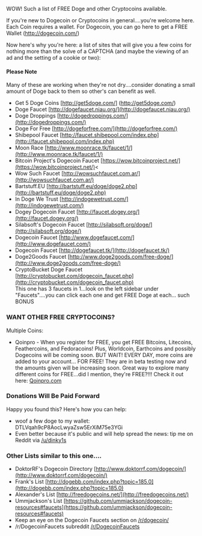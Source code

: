 WOW!  Such a list of FREE Doge and other Cryptocoins available.  

If you're new to Dogecoin or Cryptocoins in general....you're welcome here.  Each Coin requires a wallet.  For Dogecoin, you can go here to get a FREE Wallet (http://dogecoin.com/)

Now here's why you're here:  a list of sites that will give you a few coins for nothing more than the solve of a CAPTCHA (and maybe the viewing of an ad and the setting of a cookie or two): 

#### Please Note ####

Many of these are working when they're not dry....consider donating a small amount of Doge back to them so other's can benefit as well. 


- Get 5 Doge Coins [http://get5doge.com/] (http://get5doge.com/)
- Doge Faucet [http://dogefaucet.niau.org/](http://dogefaucet.niau.org/)
- Doge Droppings [http://dogedroppings.com/](http://dogedroppings.com/)
- Doge For Free [http://dogeforfree.com/](http://dogeforfree.com/)
- Shibepool Faucet [http://faucet.shibepool.com/index.php](http://faucet.shibepool.com/index.php)
- Moon Race [http://www.moonrace.tk/faucet/1/](http://www.moonrace.tk/faucet/1/)
- Bitcoin Project's Dogecoin Faucet [https://wow.bitcoinproject.net/](https://wow.bitcoinproject.net/)<
- Wow Such Faucet [http://wowsuchfaucet.com.ar/](http://wowsuchfaucet.com.ar/)
- Bartstuff.EU [http://bartstuff.eu/doge/doge2.php](http://bartstuff.eu/doge/doge2.php)
- In Doge We Trust [http://indogewetrust.com/](http://indogewetrust.com/)
- Dogey Dogecoin Faucet [http://faucet.dogey.org/](http://faucet.dogey.org/)
- Silabsoft's Dogecoin Faucet [http://silabsoft.org/doge/](http://silabsoft.org/doge/)
- Dogecoin Faucet [http://www.dogefaucet.com/](http://www.dogefaucet.com/)
- Dogecoin Faucet [http://dogefaucet.tk/](http://dogefaucet.tk/)
- Doge2Goods Faucet [http://www.doge2goods.com/free-doge/](http://www.doge2goods.com/free-doge/)
- CryptoBucket Doge Faucet [http://cryptobucket.com/dogecoin_faucet.php](http://cryptobucket.com/dogecoin_faucet.php)<br> This one has 3 faucets in 1...look on the left sidebar under "Faucets"....you can click each one and get FREE Doge at each... such BONUS


### WANT OTHER FREE CRYPTOCOINS?


Multiple Coins:
- Qoinpro - When you register for FREE, you get FREE Bitcoins, Litecoins, Feathercoins, and Fedoracoins!  Plus, Worldcoin, Earthcoins and possibly Dogecoins will be coming soon.  BUT WAIT!  EVERY DAY, more coins are added to your account... FOR FREE!  They are in beta testing now and the amounts given will be increasing soon. Great way to explore many different coins for FREE...did I mention, they're FREE?!!! Check it out here:   [Qoinpro.com](http://www.qoinpro.com/9ce06a581778a44005fab8f9ef69a6c8)





### Donations Will Be Paid Forward

Happy you found this? Here's how you can help:

- woof a few doge to my wallet:  DTLVqah9cP8AocLwyaZsw5ErXiM75e3YGi
- Even better because it's public and will help spread the news: tip me on Reddit via [/u/dinky1s](http://reddit.com/u/dinky1s) 


### Other Lists similar to this one....

- DoktorRF's Dogecoin Directory [http://www.doktorrf.com/dogecoin/](http://www.doktorrf.com/dogecoin/)
- Frank's List [http://dogebb.com/index.php?topic=185.0](http://dogebb.com/index.php?topic=185.0)
- Alexander's List [http://freedogecoins.net/](http://freedogecoins.net/)
- Ummjackson's List [https://github.com/ummjackson/dogecoin-resources#faucets](https://github.com/ummjackson/dogecoin-resources#faucets)
- Keep an eye on the Dogecoin Faucets section on [/r/dogecoin/](http://www.reddit.com/r/dogecoin/)
- /r/DogecoinFaucets subreddit [/r/DogecoinFaucets](http://www.reddit.com/r/dogecoinfaucets/)



